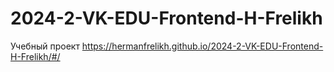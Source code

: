 # 2024-2-VK-EDU-Frontend-H-Frelikh
Учебный проект
https://hermanfrelikh.github.io/2024-2-VK-EDU-Frontend-H-Frelikh/#/
